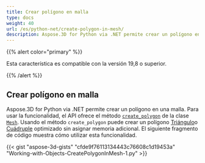 ```yaml
---
title: Crear polígono en malla
type: docs
weight: 40
url: /es/python-net/create-polygon-in-mesh/
description: Aspose.3D for Python via .NET permite crear un polígono en una malla. Para usar la funcionalidad, el API ofrece el método CreatePolygon de la clase Mesh.
---
```

{{% alert color="primary" %}} 

Esta característica es compatible con la versión 19,8 o superior.

{{% /alert %}} 
##  **Crear polígono en malla**
Aspose.3D for Python via .NET permite crear un polígono en una malla. Para usar la funcionalidad, el API ofrece el método [`create_polygon`](https://reference.aspose.com/net/3d/aspose.threed.entities/mesh/methods/createpolygon) de la clase [`Mesh`](https://reference.aspose.com/net/3d/aspose.threed.entities/mesh). Usando el método `create_polygon` puede crear un polígono [Triángulo](https://reference.aspose.com/net/3d/aspose.threed.entities/mesh/methods/createpolygon)o [Cuádruple](https://reference.aspose.com/net/3d/aspose.threed.entities.mesh/createpolygon/methods/1) optimizado sin asignar memoria adicional. El siguiente fragmento de código muestra cómo utilizar esta funcionalidad.

{{< gist "aspose-3d-gists" "cfde9f76113134443c76608c1d19453a" "Working-with-Objects-CreatePolygonInMesh-1.py" >}}
